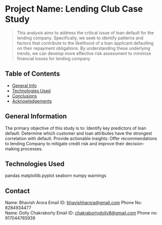# Project Name: Lending Club Case Study
> This analysis aims to address the critical issue of loan default for the lending company. Specifically, we seek to identify patterns and factors that contribute to the likelihood of a loan applicant defaulting on their repayment obligations. By understanding these underlying trends, we can develop more effective risk assessment to minimize financial losses for lending company

## Table of Contents
* [General Info](#general-information)
* [Technologies Used](#technologies-used)
* [Conclusions](#conclusions)
* [Acknowledgements](#acknowledgements)

<!-- You can include any other section that is pertinent to your problem -->

## General Information
The primary objective of this study is to:
Identify key predictors of loan default: Determine which customer and loan attributes have the strongest correlation with default.
Provide actionable insights: Offer recommendations to lending Company to mitigate credit risk and improve their decision-making processes.


<!-- You don't have to answer all the questions - just the ones relevant to your project. -->



## Technologies Used
 pandas
 matplotlib.pyplot 
 seaborn 
 numpy
 warnings
<!-- As the libraries versions keep on changing, it is recommended to mention the version of library used in this project -->




## Contact
Name: Bhavish Arora 
Email ID: bhavishharora@gmail.com 
Phone No: 8284934477     
Name: Dolly Chakraborty 
Email ID: chakrabortydolly8@gmail.com 
Phone no: 917044765939 


<!-- Optional -->
<!-- ## License -->
<!-- This project is open source and available under the [... License](). -->

<!-- You don't have to include all sections - just the one's relevant to your project -->
